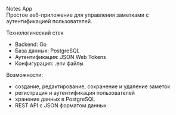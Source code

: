 Notes App  
Простое веб-приложение для управления заметками с аутентификацией пользователей.  

Технологический стек  
- Backend: Go  
- База данных: PostgreSQL  
- Аутентификация: JSON Web Tokens  
- Конфигурация: .env файлы  


Возможности: 
- создание, редактирование, сохранение и удаление заметок
- регистрация и аутентификация пользователей
- хранение данных в PostgreSQL
- REST API с JSON форматом данных

